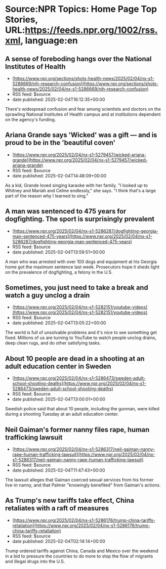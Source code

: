# Source:NPR Topics: Home Page Top Stories, URL:https://feeds.npr.org/1002/rss.xml, language:en

## A sense of foreboding hangs over the National Institutes of Health
 - [https://www.npr.org/sections/shots-health-news/2025/02/04/nx-s1-5286669/nih-research-confusion](https://www.npr.org/sections/shots-health-news/2025/02/04/nx-s1-5286669/nih-research-confusion)
 - RSS feed: $source
 - date published: 2025-02-04T16:12:35+00:00

There's widespread confusion and fear among scientists and doctors on the sprawling National Institutes of Health campus and at institutions dependent on the agency's funding.

## Ariana Grande says 'Wicked' was a gift — and is proud to be in the 'beautiful coven'
 - [https://www.npr.org/2025/02/04/nx-s1-5279457/wicked-ariana-grande](https://www.npr.org/2025/02/04/nx-s1-5279457/wicked-ariana-grande)
 - RSS feed: $source
 - date published: 2025-02-04T14:48:09+00:00

As a kid, Grande loved singing karaoke with her family. "I looked up to Whitney and Mariah and Celine endlessly," she says. "I think that's a large part of the reason why I learned to sing."

## A man was sentenced to 475 years for dogfighting. The sport is surprisingly prevalent
 - [https://www.npr.org/2025/02/04/nx-s1-5286287/dogfighting-georgia-man-sentenced-475-years](https://www.npr.org/2025/02/04/nx-s1-5286287/dogfighting-georgia-man-sentenced-475-years)
 - RSS feed: $source
 - date published: 2025-02-04T13:59:51+00:00

A man who was arrested with over 100 dogs and equipment at his Georgia home got the maximum sentence last week. Prosecutors hope it sheds light on the prevalence of dogfighting, a felony in the U.S.

## Sometimes, you just need to take a break and watch a guy unclog a drain
 - [https://www.npr.org/2025/02/04/nx-s1-5282151/youtube-videos](https://www.npr.org/2025/02/04/nx-s1-5282151/youtube-videos)
 - RSS feed: $source
 - date published: 2025-02-04T13:05:22+00:00

The world is full of unsolvable problems and it's nice to see something get fixed. Millions of us are turning to YouTube to watch people unclog drains, deep clean rugs, and do other satisfying tasks.

## About 10 people are dead in a shooting at an adult education center in Sweden
 - [https://www.npr.org/2025/02/04/nx-s1-5286473/sweden-adult-school-shooting-deaths](https://www.npr.org/2025/02/04/nx-s1-5286473/sweden-adult-school-shooting-deaths)
 - RSS feed: $source
 - date published: 2025-02-04T13:00:01+00:00

Swedish police said that about 10 people, including the gunman, were killed during a shooting Tuesday at an adult education center.

## Neil Gaiman's former nanny files rape, human trafficking lawsuit
 - [https://www.npr.org/2025/02/04/nx-s1-5286317/neil-gaiman-nanny-rape-human-trafficking-lawsuit](https://www.npr.org/2025/02/04/nx-s1-5286317/neil-gaiman-nanny-rape-human-trafficking-lawsuit)
 - RSS feed: $source
 - date published: 2025-02-04T11:47:43+00:00

The lawsuit alleges that Gaiman coerced sexual services from his former live-in nanny, and that Palmer "knowingly benefited" from Gaiman's actions.

## As Trump's new tariffs take effect, China retaliates with a raft of measures
 - [https://www.npr.org/2025/02/04/nx-s1-5286176/trump-china-tariffs-retaliation](https://www.npr.org/2025/02/04/nx-s1-5286176/trump-china-tariffs-retaliation)
 - RSS feed: $source
 - date published: 2025-02-04T02:14:14+00:00

Trump ordered tariffs against China, Canada and Mexico over the weekend in a bid to pressure the countries to do more to stop the flow of migrants and illegal drugs into the U.S.

